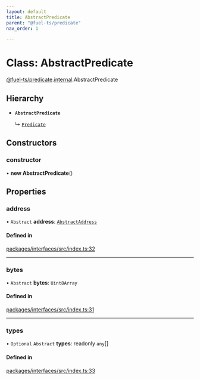 ```yaml
---
layout: default
title: AbstractPredicate
parent: "@fuel-ts/predicate"
nav_order: 1

---
```


# Class: AbstractPredicate

[@fuel-ts/predicate](../index.md).[internal](../namespaces/internal.md).AbstractPredicate

## Hierarchy

- **`AbstractPredicate`**

  ↳ [`Predicate`](Predicate.md)

## Constructors

### constructor

• **new AbstractPredicate**()

## Properties

### address

• `Abstract` **address**: [`AbstractAddress`](internal-AbstractAddress.md)

#### Defined in

[packages/interfaces/src/index.ts:32](https://github.com/FuelLabs/fuels-ts/blob/master/packages/interfaces/src/index.ts#L32)

___

### bytes

• `Abstract` **bytes**: `Uint8Array`

#### Defined in

[packages/interfaces/src/index.ts:31](https://github.com/FuelLabs/fuels-ts/blob/master/packages/interfaces/src/index.ts#L31)

___

### types

• `Optional` `Abstract` **types**: readonly `any`[]

#### Defined in

[packages/interfaces/src/index.ts:33](https://github.com/FuelLabs/fuels-ts/blob/master/packages/interfaces/src/index.ts#L33)
